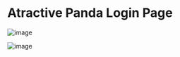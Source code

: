 # Atractive Panda Login Page

![image](https://github.com/user-attachments/assets/33d222af-16ea-4fd1-9d5b-c33ef4f71ecf)

![image](https://github.com/user-attachments/assets/1fd9b8d7-22b9-478d-8f8f-e274c6586510)
